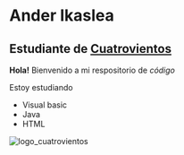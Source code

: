 # Ander Ikaslea
## Estudiante de [Cuatrovientos](https://cuatrovientos.org)

**Hola!** Bienvenido a mi respositorio de _código_

Estoy estudiando
- Visual basic
- Java
- HTML

![logo_cuatrovientos](https://cuatrovientos.org/wp-content/uploads/2025/01/LOGO-CENTRO-INTEGRADO-CUATROVIENTOS-300x115-2.png)
